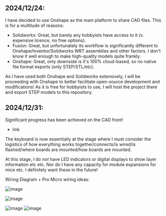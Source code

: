 ## 2024/12/24:
I have decided to use Onshape as the main platform to share CAD files. This is for a multitude of reasons:
- Solidworks: Great, but barely any hobbyists have access to it (v. expensive licence, no free options).
- Fusion: Great, but unfortunately its workflow is significantly different to Onshape/Inventor/Solidworks WRT assemblies and other factors. I don't know it well enough to make high-quality models quite frankly.
- Onshape: Great, only downside is it's 100% cloud-based, so no native file format exports (only STEP/STL/etc).

As I have used both Onshape and Solidworks extensively, I will be proceeding with Onshape to better facilitate open-source development and modifications! As it is free for hobbyists to use, I will host the project there and export STEP models to this repository.

## 2024/12/31:
Significant progress has been achieved on the CAD front!

- link

The keyboard is now essentially at the stage where I must consider the logistics of how everything works together/connects/is wired/is flashed/where boards are mounted/how boards are mounted.

At this stage, I do *not* have LED indicators or digital displays to show layer information etc etc. Nor do I have any capacity for module expansions for mice etc. I definitely want these in the future!

Wiring Diagram + Pro Micro wiring ideas:

![image](https://github.com/user-attachments/assets/c0bebc20-9476-48ce-8f25-5d49259b93cc)

![image](https://github.com/user-attachments/assets/e114a9fe-7350-46a6-863f-9d5e23d94a9a)

![image](https://github.com/user-attachments/assets/a63e2151-dd35-46a4-bf7f-bb1377fc8c9b) ![image](https://github.com/user-attachments/assets/d768d07a-7470-444f-a9ca-2aad14a6648e)


